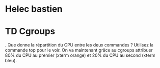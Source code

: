 # Helec bastien
# TD Cgroups

. Que donne la répartition du CPU entre les deux commandes ? Utilisez la commande top pour le
voir.
On va maintenant grâce au cgroups attribuer 80% du CPU au premier (xterm orange) et 20% du
CPU au second (xterm bleu).